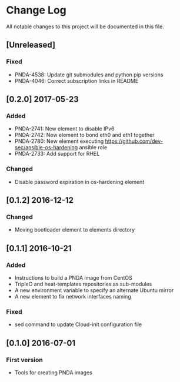 # Change Log
All notable changes to this project will be documented in this file.

## [Unreleased]
### Fixed
- PNDA-4538: Update git submodules and python pip versions
- PNDA-4046: Correct subscription links in README

## [0.2.0] 2017-05-23
### Added
- PNDA-2741: New element to disable IPv6
- PNDA-2742: New element to bond eth0 and eth1 together
- PNDA-2780: New element executing https://github.com/dev-sec/ansible-os-hardening ansible role
- PNDA-2733: Add support for RHEL 

### Changed
- Disable password expiration in os-hardening element

## [0.1.2] 2016-12-12
### Changed
- Moving bootloader element to elements directory

## [0.1.1] 2016-10-21
### Added
- Instructions to build a PNDA image from CentOS
- TripleO and heat-templates repositories as sub-modules
- A new environment variable to specify an alternate Ubuntu mirror
- A new element to fix network interfaces naming

### Fixed
- sed command to update Cloud-init configuration file

## [0.1.0] 2016-07-01
### First version
- Tools for creating PNDA images

